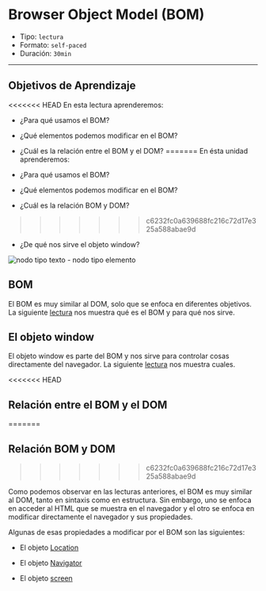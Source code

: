 # Browser Object Model (BOM)

- Tipo: `lectura`
- Formato: `self-paced`
- Duración: `30min`

***

## Objetivos de Aprendizaje

<<<<<<< HEAD
En esta lectura aprenderemos:

- ¿Para qué usamos el BOM?
- ¿Qué elementos podemos modificar en el BOM?
- ¿Cuál es la relación entre el BOM y el DOM?
=======
En ésta unidad aprenderemos:

- ¿Para qué usamos el BOM?
- ¿Qué elementos podemos modificar en el BOM?
- ¿Cuál es la relación BOM y DOM?
>>>>>>> c6232fc0a639688fc216c72d17e325a588abae9d
- ¿De qué nos sirve el objeto window?

![nodo tipo texto - nodo tipo elemento](http://librosweb.es/img/ajax/f0501.gif)

## BOM

El BOM es muy similar al DOM, solo que se enfoca en diferentes objetivos.
La siguiente [lectura](http://librosweb.es/libro/ajax/capitulo_5.html)
nos muestra qué es el BOM y para qué nos sirve.

## El objeto window

El objeto window es parte del BOM y nos sirve para controlar cosas directamente
del navegador.
La siguiente [lectura](http://librosweb.es/libro/ajax/capitulo_5/el_objeto_window.html)
nos muestra cuales.

<<<<<<< HEAD
## Relación entre el BOM y el DOM
=======
## Relación BOM y DOM
>>>>>>> c6232fc0a639688fc216c72d17e325a588abae9d

Como podemos observar en las lecturas anteriores, el BOM es muy similar al DOM,
tanto en sintaxis como en estructura. Sin embargo, uno se enfoca en acceder al
HTML que se muestra en el navegador y el otro se enfoca en modificar
directamente el navegador y sus propiedades.

Algunas de esas propiedades a modificar por el BOM son las siguientes:

- El objeto [Location](http://librosweb.es/libro/ajax/capitulo_5/el_objeto_location.html)

- El objeto [Navigator](http://librosweb.es/libro/ajax/capitulo_5/el_objeto_navigator.html)

- El objeto [screen](http://librosweb.es/libro/ajax/capitulo_5/el_objeto_screen.html)

